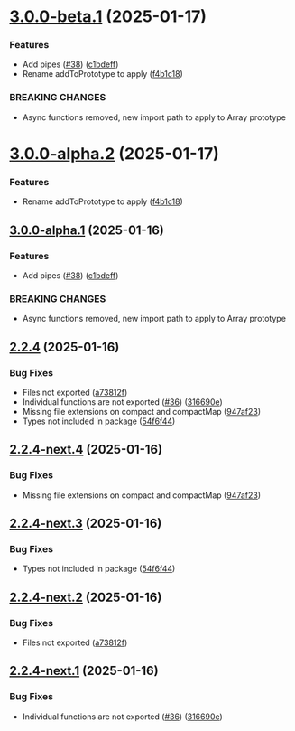 # [3.0.0-beta.1](https://github.com/laurence79/ts-array-extensions/compare/2.2.4...3.0.0-beta.1) (2025-01-17)


### Features

* Add pipes ([#38](https://github.com/laurence79/ts-array-extensions/issues/38)) ([c1bdeff](https://github.com/laurence79/ts-array-extensions/commit/c1bdeff257933eb875b5ed5fb68207d46fa95ab3))
* Rename addToPrototype to apply ([f4b1c18](https://github.com/laurence79/ts-array-extensions/commit/f4b1c18a8b5b99779eb46f980a1f2eb037798f08))


### BREAKING CHANGES

* Async functions removed, new import path to apply to Array prototype

# [3.0.0-alpha.2](https://github.com/laurence79/ts-array-extensions/compare/3.0.0-alpha.1...3.0.0-alpha.2) (2025-01-17)


### Features

* Rename addToPrototype to apply ([f4b1c18](https://github.com/laurence79/ts-array-extensions/commit/f4b1c18a8b5b99779eb46f980a1f2eb037798f08))

## [3.0.0-alpha.1](https://github.com/laurence79/ts-array-extensions/compare/2.2.3...3.0.0-alpha.1) (2025-01-16)


### Features

* Add pipes ([#38](https://github.com/laurence79/ts-array-extensions/issues/38)) ([c1bdeff](https://github.com/laurence79/ts-array-extensions/commit/c1bdeff257933eb875b5ed5fb68207d46fa95ab3))


### BREAKING CHANGES

* Async functions removed, new import path to apply to Array prototype

## [2.2.4](https://github.com/laurence79/ts-array-extensions/compare/2.2.3...2.2.4) (2025-01-16)


### Bug Fixes

* Files not exported ([a73812f](https://github.com/laurence79/ts-array-extensions/commit/a73812fa5b65756d8333956f4680d4b470b717f0))
* Individual functions are not exported ([#36](https://github.com/laurence79/ts-array-extensions/issues/36)) ([316690e](https://github.com/laurence79/ts-array-extensions/commit/316690ed8a4dc06a61f923bc47bd4681e26682e0))
* Missing file extensions on compact and compactMap ([947af23](https://github.com/laurence79/ts-array-extensions/commit/947af237e69aa9054cb876e6e4b40e7eef919f42))
* Types not included in package ([54f6f44](https://github.com/laurence79/ts-array-extensions/commit/54f6f4416f50d29d4eafbc268349cdff258c4128))


## [2.2.4-next.4](https://github.com/laurence79/ts-array-extensions/compare/2.2.4-next.3...2.2.4-next.4) (2025-01-16)


### Bug Fixes

* Missing file extensions on compact and compactMap ([947af23](https://github.com/laurence79/ts-array-extensions/commit/947af237e69aa9054cb876e6e4b40e7eef919f42))

## [2.2.4-next.3](https://github.com/laurence79/ts-array-extensions/compare/2.2.4-next.2...2.2.4-next.3) (2025-01-16)


### Bug Fixes

* Types not included in package ([54f6f44](https://github.com/laurence79/ts-array-extensions/commit/54f6f4416f50d29d4eafbc268349cdff258c4128))

## [2.2.4-next.2](https://github.com/laurence79/ts-array-extensions/compare/2.2.4-next.1...2.2.4-next.2) (2025-01-16)


### Bug Fixes

* Files not exported ([a73812f](https://github.com/laurence79/ts-array-extensions/commit/a73812fa5b65756d8333956f4680d4b470b717f0))

## [2.2.4-next.1](https://github.com/laurence79/ts-array-extensions/compare/2.2.3...2.2.4-next.1) (2025-01-16)


### Bug Fixes

* Individual functions are not exported ([#36](https://github.com/laurence79/ts-array-extensions/issues/36)) ([316690e](https://github.com/laurence79/ts-array-extensions/commit/316690ed8a4dc06a61f923bc47bd4681e26682e0))
